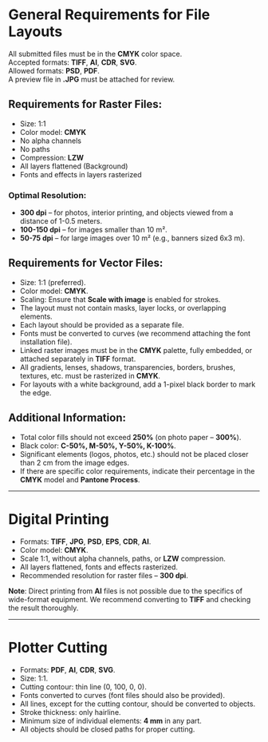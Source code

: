 # General Requirements for File Layouts

All submitted files must be in the **CMYK** color space.  
Accepted formats: **TIFF**, **AI**, **CDR**, **SVG**.  
Allowed formats: **PSD**, **PDF**.  
A preview file in **.JPG** must be attached for review.

## Requirements for Raster Files:
- Size: 1:1
- Color model: **CMYK**
- No alpha channels
- No paths
- Compression: **LZW**
- All layers flattened (Background)
- Fonts and effects in layers rasterized

### Optimal Resolution:
- **300 dpi** – for photos, interior printing, and objects viewed from a distance of 1-0.5 meters.
- **100-150 dpi** – for images smaller than 10 m².
- **50-75 dpi** – for large images over 10 m² (e.g., banners sized 6x3 m).

## Requirements for Vector Files:
- Size: 1:1 (preferred).
- Color model: **CMYK**.
- Scaling: Ensure that **Scale with image** is enabled for strokes.
- The layout must not contain masks, layer locks, or overlapping elements.
- Each layout should be provided as a separate file.
- Fonts must be converted to curves (we recommend attaching the font installation file).
- Linked raster images must be in the **CMYK** palette, fully embedded, or attached separately in **TIFF** format.
- All gradients, lenses, shadows, transparencies, borders, brushes, textures, etc. must be rasterized in **CMYK**.
- For layouts with a white background, add a 1-pixel black border to mark the edge.

## Additional Information:
- Total color fills should not exceed **250%** (on photo paper – **300%**).
- Black color: **C-50%, M-50%, Y-50%, K-100%**.
- Significant elements (logos, photos, etc.) should not be placed closer than 2 cm from the image edges.
- If there are specific color requirements, indicate their percentage in the **CMYK** model and **Pantone Process**.

---

# Digital Printing

- Formats: **TIFF**, **JPG**, **PSD**, **EPS**, **CDR**, **AI**.
- Color model: **CMYK**.
- Scale 1:1, without alpha channels, paths, or **LZW** compression.
- All layers flattened, fonts and effects rasterized.
- Recommended resolution for raster files – **300 dpi**.

**Note**: Direct printing from **AI** files is not possible due to the specifics of wide-format equipment. We recommend converting to **TIFF** and checking the result thoroughly.

---

# Plotter Cutting

- Formats: **PDF**, **AI**, **CDR**, **SVG**.
- Size: 1:1.
- Cutting contour: thin line (0, 100, 0, 0).
- Fonts converted to curves (font files should also be provided).
- All lines, except for the cutting contour, should be converted to objects.
- Stroke thickness: only hairline.
- Minimum size of individual elements: **4 mm** in any part.
- All objects should be closed paths for proper cutting.
